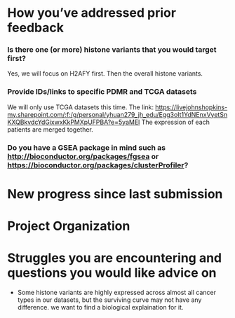 # How you’ve addressed prior feedback
### Is there one (or more) histone variants that you would target first?
Yes, we will focus on H2AFY first. Then the overall histone variants.
### Provide IDs/links to specific PDMR and TCGA datasets
We will only use TCGA datasets this time. The link: https://livejohnshopkins-my.sharepoint.com/:f:/g/personal/yhuan279_jh_edu/Egg3oIt1YdNEnxVyetSnKXQBkvdcYdGixwxKkPMXpUFPBA?e=5yaMEl
The expression of each patients are merged together.
### Do you have a GSEA package in mind such as http://bioconductor.org/packages/fgsea or https://bioconductor.org/packages/clusterProfiler?

# New progress since last submission 

# Project Organization

# Struggles you are encountering and questions you would like advice on
- Some histone variants are highly expressed across almost all cancer types in our datasets, but the surviving curve may not have any difference. we want to find a biological explaination for it.
